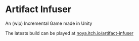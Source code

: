 # Artifact Infuser
An (wip) Incremental Game made in Unity

The latests build can be played at [noya.itch.io/artifact-infuser](https://noya.itch.io/artifact-infuser)
